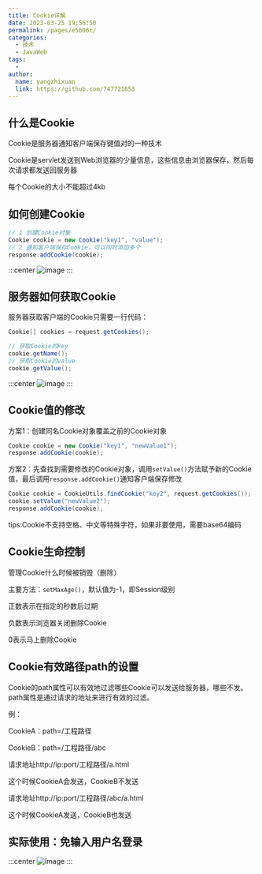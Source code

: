 ```yaml
---
title: Cookie详解
date: 2023-03-25 19:56:50
permalink: /pages/e5b06c/
categories:
  - 技术
  - JavaWeb
tags:
  - 
author: 
  name: yangzhixuan
  link: https://github.com/747721653
---
```

## 什么是Cookie

Cookie是服务器通知客户端保存键值对的一种技术

Cookie是servlet发送到Web浏览器的少量信息，这些信息由浏览器保存，然后每次请求都发送回服务器

每个Cookie的大小不能超过4kb

## 如何创建Cookie

```java
// 1 创建Cookie对象
Cookie cookie = new Cookie("key1", "value");
// 2 通知客户端保存Cookie，可以同时添加多个
response.addCookie(cookie);
```
:::center
![image](https://cdn.jsdelivr.net/gh/747721653/picx-images-hosting@master/javaweb/image.67izjinwl0c0.jpg)
:::

## 服务器如何获取Cookie
服务器获取客户端的Cookie只需要一行代码：

```java
Cookie[] cookies = request.getCookies();

// 获取Cookie的key
cookie.getName();
// 获取Cookie的value
cookie.getValue();
```
:::center
![image](https://cdn.jsdelivr.net/gh/747721653/picx-images-hosting@master/javaweb/image.3v78rnytwhw0.jpg)
:::

## Cookie值的修改
方案1：创建同名Cookie对象覆盖之前的Cookie对象
```java
Cookie cookie = new Cookie("key1", "newValue1");
response.addCookie(cookie);
```
方案2：先查找到需要修改的Cookie对象，调用`setValue()`方法赋予新的Cookie值，最后调用`response.addCookie()`通知客户端保存修改
```java
Cookie cookie = CookieUtils.findCookie("key2", request.getCookies());
cookie.setValue("newValue2");
response.addCookie(cookie);
```
tips:Cookie不支持空格、中文等特殊字符，如果非要使用，需要base64编码

## Cookie生命控制
管理Cookie什么时候被销毁（删除）

主要方法：`setMaxAge()`，默认值为-1，即Session级别

正数表示在指定的秒数后过期

负数表示浏览器关闭删除Cookie

0表示马上删除Cookie
 
## Cookie有效路径path的设置
Cookie的path属性可以有效地过滤哪些Cookie可以发送给服务器，哪些不发。path属性是通过请求的地址来进行有效的过滤。

例：

CookieA：path=/工程路径

CookieB：path=/工程路径/abc

请求地址http://ip:port/工程路径/a.html

这个时候CookieA会发送，CookieB不发送

请求地址http://ip:port/工程路径/abc/a.html

这个时候CookieA发送，CookieB也发送

## 实际使用：免输入用户名登录
:::center
![image](https://cdn.jsdelivr.net/gh/747721653/picx-images-hosting@master/javaweb/image.57b10wjd0dg0.jpg)
:::